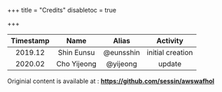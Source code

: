 +++
title = "Credits"
disabletoc = true

+++

| **Timestamp** | **Name** | **Alias** | **Activity** |
|:---:|:---:|:---:|:---:|
|2019.12|Shin Eunsu|@eunsshin|initial creation|
|2020.02|Cho Yijeong|@yijeong|update|


Originial content is available at : **https://github.com/sessin/awswafhol**

